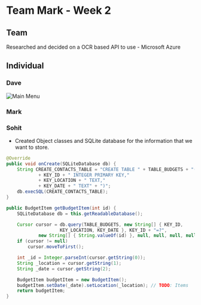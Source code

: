 # Team Mark - Week 2

## Team

Researched and decided on a OCR based API to use - Microsoft Azure

## Individual

### Dave

![Main Menu]("menu.png")

### Mark

### Sohit
* Created Object classes and SQLite database for the information that we want to store.

```Java
@Override
public void onCreate(SQLiteDatabase db) {
    String CREATE_CONTACTS_TABLE = "CREATE TABLE " + TABLE_BUDGETS + "("
            + KEY_ID + " INTEGER PRIMARY KEY,"
            + KEY_LOCATION + " TEXT,"
            + KEY_DATE + " TEXT" + ")";
    db.execSQL(CREATE_CONTACTS_TABLE);
}

public BudgetItem getBudgetItem(int id) {
    SQLiteDatabase db = this.getReadableDatabase();

    Cursor cursor = db.query(TABLE_BUDGETS, new String[] { KEY_ID,
                    KEY_LOCATION, KEY_DATE }, KEY_ID + "=?",
            new String[] { String.valueOf(id) }, null, null, null, null);
    if (cursor != null)
        cursor.moveToFirst();

    int _id = Integer.parseInt(cursor.getString(0));
    String _location = cursor.getString(1);
    String _date = cursor.getString(2);

    BudgetItem budgetItem = new BudgetItem();
    budgetItem.setDate(_date).setLocation(_location); // TODO: Items
    return budgetItem;
}
```
